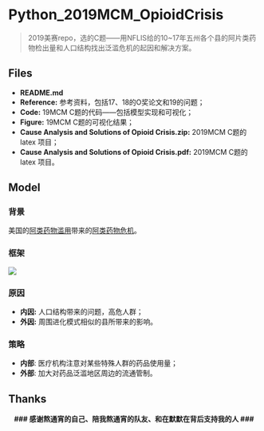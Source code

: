 # Python_2019MCM_OpioidCrisis

> 2019美赛repo，选的C题——用NFLIS给的10~17年五州各个县的阿片类药物检出量和人口结构找出泛滥危机的起因和解决方案。



## Files

- **README.md**
- **Reference:** 参考资料，包括17、18的O奖论文和19的问题；
- **Code:** 19MCM C题的代码——包括模型实现和可视化；
- **Figure:** 19MCM C题的可视化结果；
- **Cause Analysis and Solutions of Opioid Crisis.zip:** 2019MCM C题的 latex 项目；
- **Cause Analysis and Solutions of Opioid Crisis.pdf:** 2019MCM C题的 latex 项目。



## Model

### 背景

美国的[阿类药物滥用](https://www.douban.com/note/643780635/)带来的[阿类药物危机](https://www.cnbeta.com/articles/tech/640475.htm)。

### 框架

![](https://ws4.sinaimg.cn/large/006tNc79ly1fzoqcf19osj30qo0f00vr.jpg)

### 原因

- **内因:** 人口结构带来的问题，高危人群；
- **外因:** 周围进化模式相似的县所带来的影响。

### 策略

- **内部**: 医疗机构注意对某些特殊人群的药品使用量；
- **外部**: 加大对药品泛滥地区周边的流通管制。



## Thanks

<center>
	<strong>
		### 感谢熬通宵的自己、陪我熬通宵的队友、和在默默在背后支持我的人 ###
	<strong>
<center>



